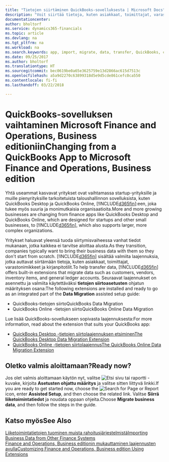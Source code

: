 ```yaml
---
title: "Tietojen siirtäminen QuickBooks-sovelluksesta | Microsoft Docs"
description: "Voit siirtää tietoja, kuten asiakkaat, toimittajat, varastonimikkeet ja kirjanpitotilit, QuickBooks-sovelluksista Finance and Operations, Business editioniin."
documentationcenter: 
author: bholtorf
ms.service: dynamics365-financials
ms.topic: article
ms.devlang: na
ms.tgt_pltfrm: na
ms.workload: na
ms.search.keywords: app, import, migrate, data, transfer, QuickBooks, customize
ms.date: 09/25/2017
ms.author: bholtorf
ms.translationtype: HT
ms.sourcegitcommit: bec0619be0a65e3625759e13d2866ac615d7513c
ms.openlocfilehash: a5a9d2270c63899318d5e9d5cde861cefc0ca550
ms.contentlocale: fi-fi
ms.lasthandoff: 03/22/2018

---
```



# <a name="changing-from-a-quickbooks-app-to-microsoft-finance-and-operations-business-edition"></a><span data-ttu-id="5fccd-103">QuickBooks-sovelluksen vaihtaminen Microsoft Finance and Operations, Business editioniin</span><span class="sxs-lookup"><span data-stu-id="5fccd-103">Changing from a QuickBooks App to Microsoft Finance and Operations, Business edition</span></span>
<span data-ttu-id="5fccd-104">Yhtä useammat kasvavat yritykset ovat vaihtamassa startup-yrityksille ja muille pienyrityksille tarkoitetuista taloushallinnon sovelluksista, kuten QuickBooks Desktop ja QuickBooks Online, [!INCLUDE[d365fin](includes/d365fin_md.md)]:een, joka tukee myös suuria ja monimutkaisia organisaatioita.</span><span class="sxs-lookup"><span data-stu-id="5fccd-104">More and more growing businesses are changing from finance apps like QuickBooks Desktop and QuickBooks Online, which are designed for startups and other small businesses, to [!INCLUDE[d365fin](includes/d365fin_md.md)], which also supports larger, more complex organizations.</span></span> 

<span data-ttu-id="5fccd-105">Yritykset haluavat yleensä tuoda siirtymisvaiheessa vanhat tiedot mukanaan, jotka kaikkea ei tarvitse aloittaa alusta.</span><span class="sxs-lookup"><span data-stu-id="5fccd-105">As they transition, companies typically want to bring their business data with them so they don't start from scratch.</span></span> <span data-ttu-id="5fccd-106">[!INCLUDE[d365fin](includes/d365fin_md.md)] sisältää valmiita laajennuksia, jotka auttavat siirtämään tietoja, kuten asiakkaat, toimittajat, varastonimikkeet ja kirjanpitotilit.</span><span class="sxs-lookup"><span data-stu-id="5fccd-106">To help transfer data, [!INCLUDE[d365fin](includes/d365fin_md.md)] offers built-in extensions that migrate data such as customers, vendors, inventory items, and general ledger accounts.</span></span> <span data-ttu-id="5fccd-107">Seuraavat laajennukset on asennettu ja valmiita käytettäväksi **tietojen siirtoasetusten** ohjatun määrityksen osana:</span><span class="sxs-lookup"><span data-stu-id="5fccd-107">The following extensions are installed and ready to go as an integrated part of the **Data Migration** assisted setup guide:</span></span>

* <span data-ttu-id="5fccd-108">QuickBooks-tietojen siirto</span><span class="sxs-lookup"><span data-stu-id="5fccd-108">QuickBooks Data Migration</span></span> 
* <span data-ttu-id="5fccd-109">QuickBooks Online -tietojen siirto</span><span class="sxs-lookup"><span data-stu-id="5fccd-109">QuickBooks Online Data Migration</span></span>

<span data-ttu-id="5fccd-110">Lue lisää QuickBooks-sovellukseen sopivasta laajennuksesta:</span><span class="sxs-lookup"><span data-stu-id="5fccd-110">For more information, read about the extension that suits your QuickBooks app:</span></span>   

* [<span data-ttu-id="5fccd-111">QuickBooks Desktop -tietojen siirtolaajennuksen etsiminen</span><span class="sxs-lookup"><span data-stu-id="5fccd-111">The QuickBooks Desktop Data Migration Extension</span></span>](ui-extensions-quickbooks-data-migration.md)
* [<span data-ttu-id="5fccd-112">QuickBooks Online -tietojen siirtolaajennus</span><span class="sxs-lookup"><span data-stu-id="5fccd-112">The QuickBooks Online Data Migration Extension</span></span>](ui-extensions-quickbooks-online-data-migration.md)

## <a name="ready-now"></a><span data-ttu-id="5fccd-113">Oletko valmis aloittamaan?</span><span class="sxs-lookup"><span data-stu-id="5fccd-113">Ready now?</span></span>
<span data-ttu-id="5fccd-114">Jos olet valmis aloittamaan käytön nyt, valitse ![Etsi sivu tai raportti](media/ui-search/search_small.png "Etsi sivu tai raportti -kuvake") -kuvake, kirjoita **Asetusten ohjattu määritys** ja valitse sitten liittyvä linkki.</span><span class="sxs-lookup"><span data-stu-id="5fccd-114">If you are ready to get started now, choose the ![Search for Page or Report](media/ui-search/search_small.png "Search for Page or Report icon") icon, enter **Assisted Setup**, and then choose the related link.</span></span> <span data-ttu-id="5fccd-115">Valitse **Siirrä liiketoimintatiedot** ja noudata oppaan ohjeita.</span><span class="sxs-lookup"><span data-stu-id="5fccd-115">Choose **Migrate business data**, and then follow the steps in the guide.</span></span>

## <a name="see-also"></a><span data-ttu-id="5fccd-116">Katso myös</span><span class="sxs-lookup"><span data-stu-id="5fccd-116">See Also</span></span>
[<span data-ttu-id="5fccd-117">Liiketoimintatietojen tuominen muista rahoitusjärjestelmistä</span><span class="sxs-lookup"><span data-stu-id="5fccd-117">Importing Business Data from Other Finance Systems</span></span>](upload-data.md)  
[<span data-ttu-id="5fccd-118">Finance and Operations, Business editionin mukauttaminen laajennusten avulla</span><span class="sxs-lookup"><span data-stu-id="5fccd-118">Customizing Finance and Operations, Business edition Using Extensions</span></span>](ui-extensions.md)   

